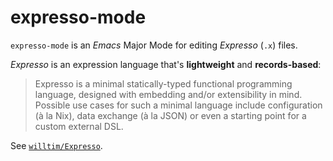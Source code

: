 # expresso-mode

`expresso-mode` is an *Emacs* Major Mode for editing *Expresso* (`.x`) files.

*Expresso* is an expression language that's **lightweight** and **records-based**:

> Expresso is a minimal statically-typed functional programming language, designed with embedding and/or extensibility in mind. Possible use cases for such a minimal language include configuration (à la Nix), data exchange (à la JSON) or even a starting point for a custom external DSL.

See [`willtim/Expresso`](https://github.com/willtim/Expresso#readme).

## 

